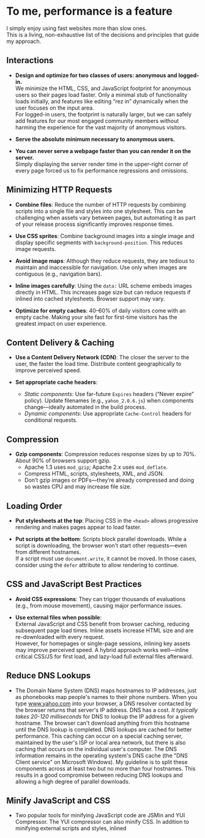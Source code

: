 # To me, performance is a feature

I simply enjoy using fast websites more than slow ones.  
This is a living, non-exhaustive list of the decisions and principles that guide my approach.

## Interactions

- **Design and optimize for two classes of users: anonymous and logged-in.**  
  We minimize the HTML, CSS, and JavaScript footprint for anonymous users so their pages load faster. Only a minimal stub of functionality loads initially, and features like editing “rez in” dynamically when the user focuses on the input area.  
  For logged-in users, the footprint is naturally larger, but we can safely add features for our most engaged community members without harming the experience for the vast majority of anonymous visitors.

- **Serve the absolute minimum necessary to anonymous users.**

- **You can never serve a webpage faster than you can render it on the server.**  
  Simply displaying the server render time in the upper-right corner of every page forced us to fix performance regressions and omissions.

## Minimizing HTTP Requests

- **Combine files**: Reduce the number of HTTP requests by combining scripts into a single file and styles into one stylesheet. This can be challenging when assets vary between pages, but automating it as part of your release process significantly improves response times.

- **Use CSS sprites**: Combine background images into a single image and display specific segments with `background-position`. This reduces image requests.

- **Avoid image maps**: Although they reduce requests, they are tedious to maintain and inaccessible for navigation. Use only when images are contiguous (e.g., navigation bars).

- **Inline images carefully**: Using the `data:` URL scheme embeds images directly in HTML. This increases page size but can reduce requests if inlined into cached stylesheets. Browser support may vary.

- **Optimize for empty caches**: 40–60% of daily visitors come with an empty cache. Making your site fast for first-time visitors has the greatest impact on user experience.

## Content Delivery & Caching

- **Use a Content Delivery Network (CDN)**: The closer the server to the user, the faster the load time. Distribute content geographically to improve perceived speed.

- **Set appropriate cache headers**:
  - *Static components*: Use far-future `Expires` headers (“Never expire” policy). Update filenames (e.g., `yahoo_2.0.6.js`) when components change—ideally automated in the build process.
  - *Dynamic components*: Use appropriate `Cache-Control` headers for conditional requests.

## Compression

- **Gzip components**: Compression reduces response sizes by up to 70%. About 90% of browsers support gzip.  
  - Apache 1.3 uses `mod_gzip`; Apache 2.x uses `mod_deflate`.  
  - Compress HTML, scripts, stylesheets, XML, and JSON.  
  - Don’t gzip images or PDFs—they’re already compressed and doing so wastes CPU and may increase file size.

## Loading Order

- **Put stylesheets at the top**: Placing CSS in the `<head>` allows progressive rendering and makes pages appear to load faster.

- **Put scripts at the bottom**: Scripts block parallel downloads. While a script is downloading, the browser won’t start other requests—even from different hostnames.  
  If a script must use `document.write`, it cannot be moved. In those cases, consider using the `defer` attribute to allow rendering to continue.

## CSS and JavaScript Best Practices

- **Avoid CSS expressions**: They can trigger thousands of evaluations (e.g., from mouse movement), causing major performance issues.

- **Use external files when possible**:  
  External JavaScript and CSS benefit from browser caching, reducing subsequent page load times. Inline assets increase HTML size and are re-downloaded with every request.  
  However, for homepages or single-page sessions, inlining key assets may improve perceived speed. A hybrid approach works well—inline critical CSS/JS for first load, and lazy-load full external files afterward.

## Reduce DNS Lookups

- The Domain Name System (DNS) maps hostnames to IP addresses, just as phonebooks map people's names to their phone numbers. When you type www.yahoo.com into your browser, a DNS resolver contacted by the browser returns that server's IP address. DNS has a cost. *It typically takes 20-120 milliseconds* for DNS to lookup the IP address for a given hostname. The browser can't download anything from this hostname until the DNS lookup is completed. DNS lookups are cached for better performance. This caching can occur on a special caching server, maintained by the user's ISP or local area network, but there is also caching that occurs on the individual user's computer. The DNS information remains in the operating system's DNS cache (the "DNS Client service" on Microsoft Windows). My guideline is to split these components across at least two but no more than four hostnames. This results in a good compromise between reducing DNS lookups and allowing a high degree of parallel downloads.

## Minify JavaScript and CSS

- Two popular tools for minifying JavaScript code are JSMin and YUI Compressor. The YUI compressor can also minify CSS. In addition to minifying external scripts and styles, inlined <script> and <style> blocks can and should also be minified. Even if you gzip your scripts and styles, minifying them will still reduce the size by 5% or more.

## Avoid Redirects

- The main thing to remember is that redirects slow down the user experience. Inserting a redirect between the user and the HTML document delays everything in the page since nothing in the page can be rendered and no components can start being downloaded until the HTML document has arrived.
  
- One of the most wasteful redirects happens frequently and web developers are generally not aware of it. It occurs when a trailing slash (/) is missing from a URL that should otherwise have one.

## Remove Duplicate Scripts

- One way to avoid accidentally including the same script twice is to implement a script management module in your templating system. The typical way to include a script is to use the SCRIPT tag in your HTML page.

## Configure ETags

- Entity tags (ETags) are a mechanism that web servers and browsers use to determine whether the component in the browser's cache matches the one on the origin server.
- If you're not taking advantage of the flexible validation model that ETags provide, it's better to just remove the ETag altogether. The Last-Modified header validates based on the component's timestamp. And removing the ETag reduces the size of the HTTP headers in both the response and subsequent requests.

## Make Ajax Cacheable
- The most important way to improve the performance of Ajax is to make the responses cacheable, as seen in Add an Expires or a Cache-Control Header. The browser must be informed when to use a previously cached address book response versus requesting a new one. This could be done by adding a timestamp to the address book Ajax URL indicating the last time the user modified her address book, for example, &t=1190241612. If the address book hasn't been modified since the last download, the timestamp will be the same and the address book will be read from the browser's cache eliminating an extra HTTP roundtrip. If the user has modified her address book, the timestamp ensures the new URL doesn't match the cached response, and the browser will request the updated address book entries.
